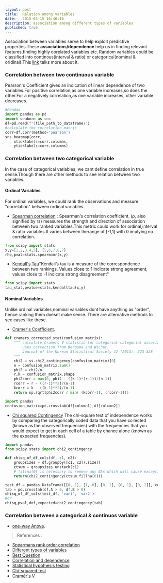 ```yaml
---
layout: post
title:  Relation among variables
date:   2015-03-15 16:40:16
description: association among different types of variables
published: true
---
```

Association between variables serve to help exploit predictive properties.These **associations/dependence** help us in finding relevant features,finding highly corelated variables etc. Random variables could be classified into continous(interval & ratio) or categorical(nominal & oridinal).This [link](https://www.spss-tutorials.com/measurement-levels/#ordinal-variable) talks more about it.  

### Correlation between two continuous variable
Pearson's Coefficient gives an indication of linear dependence of two variables.For positive correlation,as one variable increases,so does the other.For a negatively correlation,as one variable increases, other variable decreases. 

```python
#Pandas
import pandas as pd
import seaborn as sns
df=pd.read(f"{file_path_to_dataframe}")
#calculate the correlation matric
corr=df.corr(method='pearson') 
sns.heatmap(corr,
	xticklabels=corr.columns,
	yticklabels=corr.columns)

```

### Correlation between two categorical variable 
In the case of categorical variables, we cant define correlation in true sense.Though there are other methods to see relation between two variables. 
#### Ordinal Variables
For ordinal variables, we could rank the observations and measure "correlation" between ordinal variables. 
* [Spearman correlation](https://en.wikipedia.org/wiki/Spearman%27s_rank_correlation_coefficient) : Spearman's correlation coefficient, (ρ, also signified by rs) measures the strength and direction of association between two ranked variables.This metric could work for ordinal,interval & ratio variables.It varies between therange of [-1,1] with 0 implying no correlation.
```python
from scipy import stats
x,y=[1,2,3,4,5], [5,6,7,8,7]
rho,pval=stats.spearmanr(x,y)
```
* [Kendall's Tau](https://en.wikipedia.org/wiki/Kendall_rank_correlation_coefficient)"Kendall’s tau is a measure of the correspondence between two rankings. Values close to 1 indicate strong agreement, values close to -1 indicate strong disagreement"
```python
from scipy import stats
tau_stat,pvalue=stats.kendalltau(x,y)
```

#### Nominal Variables
Unlike ordinal variables,nominal variables dont have anything as "order", hence ranking them doesnt make sense. There are alternative methods to see cases like these. 
* [Cramer's Coefficient](http://mlwiki.org/index.php/Cramer%27s_Coefficient).

```python
def cramers_corrected_stat(confusion_matrix):
    """ calculate Cramers V statistic for categorial-categorial association.
        uses correction from Bergsma and Wicher, 
        Journal of the Korean Statistical Society 42 (2013): 323-328
    """
    chi2 = ss.chi2_contingency(confusion_matrix)[0]
    n = confusion_matrix.sum()
    phi2 = chi2/n
    r,k = confusion_matrix.shape
    phi2corr = max(0, phi2 - ((k-1)*(r-1))/(n-1))    
    rcorr = r - ((r-1)**2)/(n-1)
    kcorr = k - ((k-1)**2)/(n-1)
    return np.sqrt(phi2corr / min( (kcorr-1), (rcorr-1)))

import pandas 
confusion_matrix=pd.crosstab(df[column1],df[column2])
```

* [Chi squared Contingency](https://machinelearningmastery.com/chi-squared-test-for-machine-learning/)
The chi-square test of independence works by comparing the categorically coded data that you have collected (known as the observed frequencies) with the frequencies that you would expect to get in each cell of a table by chance alone (known as the expected frequencies).

```python
import pandas
from scipy.stats import chi2_contingency

def chisq_of_df_cols(df, c1, c2):
    groupsizes = df.groupby([c1, c2]).size()
    ctsum = groupsizes.unstack(c1)
    # fillna(0) is necessary to remove any NAs which will cause exceptions
    return(chi2_contingency(ctsum.fillna(0)))

test_df = pandas.DataFrame([[0, 1], [1, 0], [0, 2], [0, 1], [0, 2]], columns=['var1', 'var2'])
tab = pd.crosstab(df.A > 0, df.B > 0)
chisq_of_df_cols(test_df, 'var1', 'var2')
#or
chisq,pval,dof,expected=chi2_contingency(tab)
```

### Correlation between a categorical & continuos variable
* [one-way Anova](http://mlwiki.org/index.php/One-Way_ANOVA_F-Test).


> References :
* [Spearmans rank order correlation](https://statistics.laerd.com/statistical-guides/spearmans-rank-order-correlation-statistical-guide.php)
* [Different types of variables](https://www.spss-tutorials.com/measurement-levels/#ordinal-variable)
* [Best Question](https://stats.stackexchange.com/questions/119835/correlation-between-a-nominal-iv-and-a-continuous-dv-variable/124618#124618)
* [Correlation and dependence](https://en.wikipedia.org/wiki/Correlation_and_dependence)
* [Statistical hypothesis testing](https://en.wikipedia.org/wiki/Statistical_hypothesis_testing)
* [Chi-squared test](https://en.wikipedia.org/wiki/Chi-squared_test)
* [Cramér's V](https://en.wikipedia.org/wiki/Cram%C3%A9r%27s_V)
